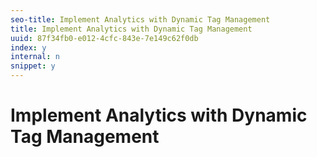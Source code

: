 ```yaml
---
seo-title: Implement Analytics with Dynamic Tag Management
title: Implement Analytics with Dynamic Tag Management
uuid: 87f34fb0-e012-4cfc-843e-7e149c62f0db
index: y
internal: n
snippet: y
---
```


# Implement Analytics with Dynamic Tag Management

